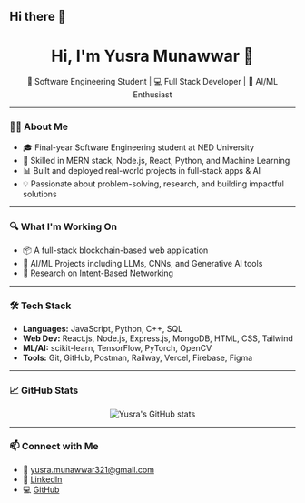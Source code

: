 ## Hi there 👋

<!--
**Yusra-Munawwar/Yusra-Munawwar** is a ✨ _special_ ✨ repository because its `README.md` (this file) appears on your GitHub profile.

Here are some ideas to get you started:

- 🔭 I’m currently working on ...
- 🌱 I’m currently learning ...
- 👯 I’m looking to collaborate on ...
- 🤔 I’m looking for help with ...
- 💬 Ask me about ...
- 📫 How to reach me: ...
- 😄 Pronouns: ...
- ⚡ Fun fact: ...
-->
<h1 align="center">Hi, I'm Yusra Munawwar 👋</h1>

<p align="center">
  🚀 Software Engineering Student | 💻 Full Stack Developer | 🤖 AI/ML Enthusiast
</p>

---

### 👩‍💻 About Me

- 🎓 Final-year Software Engineering student at NED University  
- 🔧 Skilled in MERN stack, Node.js, React, Python, and Machine Learning  
- 📊 Built and deployed real-world projects in full-stack apps & AI  
- 💡 Passionate about problem-solving, research, and building impactful solutions  

---

### 🔍 What I'm Working On

- 📦 A full-stack blockchain-based web application  
- 🤖 AI/ML Projects including LLMs, CNNs, and Generative AI tools  
- 🧠 Research on Intent-Based Networking  

---

### 🛠️ Tech Stack

- **Languages:** JavaScript, Python, C++, SQL  
- **Web Dev:** React.js, Node.js, Express.js, MongoDB, HTML, CSS, Tailwind  
- **ML/AI:** scikit-learn, TensorFlow, PyTorch, OpenCV  
- **Tools:** Git, GitHub, Postman, Railway, Vercel, Firebase, Figma  

---

### 📈 GitHub Stats

<p align="center">
  <img src="https://github-readme-stats.vercel.app/api?username=Yusra-Munawwar&show_icons=true&theme=radical" alt="Yusra's GitHub stats" />
</p>

---

### 📫 Connect with Me

- 📧 yusra.munawwar321@gmail.com  
- 🔗 [LinkedIn](https://www.linkedin.com/in/yusra-munawwar-a1566125a)  
- 💻 [GitHub](https://github.com/yusramunawwar)

